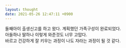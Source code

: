 ```yaml
---
layout: thought
date: 2021-05-26 12:47:11 +0900 
---
```


둘째아이 출생신고를 하고 왔다. 계획했던 가족구성이 완료되었다.  
아들하나 딸하나 이렇게 와준것도 너무 고맙다.  
바르고 건강하게 잘 키우는 과정이 나도 자라는 과정이 될 것 같다.  
